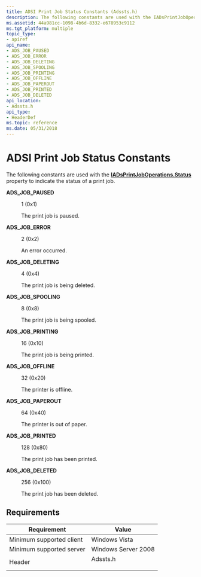 ```yaml
---
title: ADSI Print Job Status Constants (Adssts.h)
description: The following constants are used with the IADsPrintJobOperations.Status property to indicate the status of a print job.
ms.assetid: 44a981cc-1098-4b6d-8332-e678953c9112
ms.tgt_platform: multiple
topic_type:
- apiref
api_name:
- ADS_JOB_PAUSED
- ADS_JOB_ERROR
- ADS_JOB_DELETING
- ADS_JOB_SPOOLING
- ADS_JOB_PRINTING
- ADS_JOB_OFFLINE
- ADS_JOB_PAPEROUT
- ADS_JOB_PRINTED
- ADS_JOB_DELETED
api_location:
- Adssts.h
api_type:
- HeaderDef
ms.topic: reference
ms.date: 05/31/2018
---
```


# ADSI Print Job Status Constants

The following constants are used with the [**IADsPrintJobOperations.Status**](iadsprintjoboperations-property-methods.md) property to indicate the status of a print job.

<dl> <dt>

<span id="ADS_JOB_PAUSED"></span><span id="ads_job_paused"></span>**ADS\_JOB\_PAUSED**
</dt> <dd> <dl> <dt>

1 (0x1)
</dt> <dt>



The print job is paused.


</dt> </dl> </dd> <dt>

<span id="ADS_JOB_ERROR"></span><span id="ads_job_error"></span>**ADS\_JOB\_ERROR**
</dt> <dd> <dl> <dt>

2 (0x2)
</dt> <dt>



An error occurred.


</dt> </dl> </dd> <dt>

<span id="ADS_JOB_DELETING"></span><span id="ads_job_deleting"></span>**ADS\_JOB\_DELETING**
</dt> <dd> <dl> <dt>

4 (0x4)
</dt> <dt>



The print job is being deleted.


</dt> </dl> </dd> <dt>

<span id="ADS_JOB_SPOOLING"></span><span id="ads_job_spooling"></span>**ADS\_JOB\_SPOOLING**
</dt> <dd> <dl> <dt>

8 (0x8)
</dt> <dt>



The print job is being spooled.


</dt> </dl> </dd> <dt>

<span id="ADS_JOB_PRINTING"></span><span id="ads_job_printing"></span>**ADS\_JOB\_PRINTING**
</dt> <dd> <dl> <dt>

16 (0x10)
</dt> <dt>



The print job is being printed.


</dt> </dl> </dd> <dt>

<span id="ADS_JOB_OFFLINE"></span><span id="ads_job_offline"></span>**ADS\_JOB\_OFFLINE**
</dt> <dd> <dl> <dt>

32 (0x20)
</dt> <dt>



The printer is offline.


</dt> </dl> </dd> <dt>

<span id="ADS_JOB_PAPEROUT"></span><span id="ads_job_paperout"></span>**ADS\_JOB\_PAPEROUT**
</dt> <dd> <dl> <dt>

64 (0x40)
</dt> <dt>



The printer is out of paper.


</dt> </dl> </dd> <dt>

<span id="ADS_JOB_PRINTED"></span><span id="ads_job_printed"></span>**ADS\_JOB\_PRINTED**
</dt> <dd> <dl> <dt>

128 (0x80)
</dt> <dt>



The print job has been printed.


</dt> </dl> </dd> <dt>

<span id="ADS_JOB_DELETED"></span><span id="ads_job_deleted"></span>**ADS\_JOB\_DELETED**
</dt> <dd> <dl> <dt>

256 (0x100)
</dt> <dt>



The print job has been deleted.


</dt> </dl> </dd> </dl>

## Requirements



| Requirement | Value |
|-------------------------------------|-------------------------------------------------------------------------------------|
| Minimum supported client<br/> | Windows Vista<br/>                                                            |
| Minimum supported server<br/> | Windows Server 2008<br/>                                                      |
| Header<br/>                   | <dl> <dt>Adssts.h</dt> </dl> |



 

 





